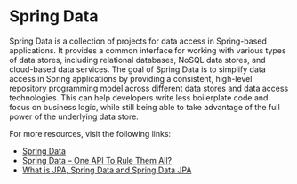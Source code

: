 # Spring Data

Spring Data is a collection of projects for data access in Spring-based applications. It provides a common interface for working with various types of data stores, including relational databases, NoSQL data stores, and cloud-based data services. The goal of Spring Data is to simplify data access in Spring applications by providing a consistent, high-level repository programming model across different data stores and data access technologies. This can help developers write less boilerplate code and focus on business logic, while still being able to take advantage of the full power of the underlying data store.

For more resources, visit the following links:

- [Spring Data](https://spring.io/projects/spring-data)
- [Spring Data – One API To Rule Them All?](https://www.infoq.com/articles/spring-data-intro/)
- [What is JPA, Spring Data and Spring Data JPA](https://www.amitph.com/jpa-and-spring-data-jpa/)
